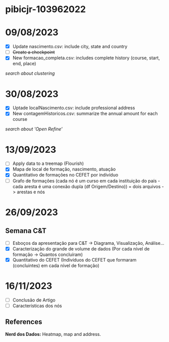 # pibicjr-103962022

# 09/08/2023

- [x] Update nascimento.csv: include city, state and country 
- [ ] ~~Create a checkpoint~~
- [x] New formacao_completa.csv: includes complete history (course, start, end, place)

_search about clustering_

# 30/08/2023

- [x] Uptade localNascimento.csv: include professional address
- [x] New contagemHistoricos.csv: summarize the annual amount for each course

_search about 'Open Refine'_

# 13/09/2023

- [ ] Apply data to a treemap (Flourish)
- [x] Mapa de local de formação, nascimento, atuação
- [x] Quantitativo de formações no CEFET por indivíduo
- [ ] Grafo de formações (cada nó é um curso em cada instituição do país - cada aresta é uma conexão dupla (df Origem/Destino)) = dois arquivos -> arestas e nós

# 26/09/2023
## Semana C&T
- [ ] Esboços da apresentação para C&T -> Diagrama, Visualização, Análise... 
- [x] Caracterização do grande de volume de dados (Por cada nível de formação -> Quantos concluíram)
- [x] Quantitativo do CEFET (Indivíduos do CEFET que formaram (concluintes) em cada nível de formação)

# 16/11/2023
- [ ] Conclusão de Artigo
- [ ] Características dos nós

## References

**Nerd dos Dados:** Heatmap, map and address.